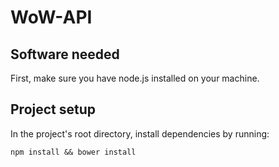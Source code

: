 # WoW-API

## Software needed
First, make sure you have node.js installed on your machine.

## Project setup
In the project's root directory, install dependencies by running:

````
npm install && bower install
````
